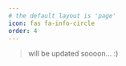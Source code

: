 ```yaml
---
# the default layout is 'page'
icon: fas fa-info-circle
order: 4
---
```


> will be updated soooon... :)
